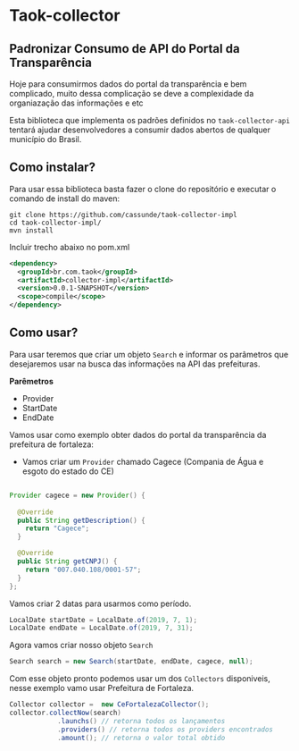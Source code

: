 # Taok-collector

## Padronizar Consumo de API do Portal da Transparência

Hoje para consumirmos dados do portal da transparência e bem complicado, muito dessa complicação se deve a complexidade da organiazação das informações e etc

Esta biblioteca que implementa os padrões definidos no `taok-collector-api` tentará ajudar desenvolvedores a consumir dados abertos de qualquer município do Brasil.


## Como instalar?

Para usar essa biblioteca basta fazer o clone do repositório e executar o comando de install do maven:

```
git clone https://github.com/cassunde/taok-collector-impl
cd taok-collector-impl/
mvn install
```

Incluir trecho abaixo no pom.xml

```xml
<dependency>
  <groupId>br.com.taok</groupId>
  <artifactId>collector-impl</artifactId>
  <version>0.0.1-SNAPSHOT</version>
  <scope>compile</scope>
</dependency>
```

## Como usar?

Para usar teremos que criar um objeto `Search` e informar os parâmetros que desejaremos usar na busca das informações na API das prefeituras.

**Parêmetros**

- Provider
- StartDate
- EndDate

Vamos usar como exemplo obter dados do portal da transparência da prefeitura de fortaleza:

- Vamos criar um `Provider` chamado Cagece (Compania de Água e esgoto do estado do CE)

```java

Provider cagece = new Provider() {
			
  @Override
  public String getDescription() {
    return "Cagece";
  }

  @Override
  public String getCNPJ() {
    return "007.040.108/0001-57";
  }
};

```

Vamos criar 2 datas para usarmos como período.

```java
LocalDate startDate = LocalDate.of(2019, 7, 1);
LocalDate endDate = LocalDate.of(2019, 7, 31);
```

Agora vamos criar nosso objeto `Search`

```java
Search search = new Search(startDate, endDate, cagece, null);
```

Com esse objeto pronto podemos usar um dos `Collectors` disponiveis, nesse exemplo vamo usar Prefeitura de Fortaleza.

```java
Collector collector =  new CeFortalezaCollector();
collector.collectNow(search)
            .launchs() // retorna todos os lançamentos
            .providers() // retorna todos os providers encontrados 
            .amount(); // retorna o valor total obtido
```
